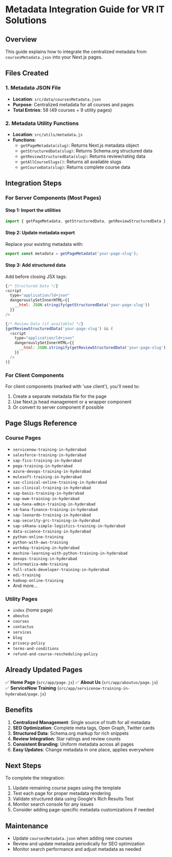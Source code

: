 # Metadata Integration Guide for VR IT Solutions

## Overview
This guide explains how to integrate the centralized metadata from `coursesMetadata.json` into your Next.js pages.

## Files Created

### 1. Metadata JSON File
- **Location**: `src/data/coursesMetadata.json`
- **Purpose**: Centralized metadata for all courses and pages
- **Total Entries**: 58 (49 courses + 9 utility pages)

### 2. Metadata Utility Functions  
- **Location**: `src/utils/metadata.js`
- **Functions**:
  - `getPageMetadata(slug)`: Returns Next.js metadata object
  - `getStructuredData(slug)`: Returns Schema.org structured data
  - `getReviewStructuredData(slug)`: Returns review/rating data
  - `getAllCourseSlugs()`: Returns all available slugs
  - `getCourseData(slug)`: Returns complete course data

## Integration Steps

### For Server Components (Most Pages)

#### Step 1: Import the utilities
```javascript
import { getPageMetadata, getStructuredData, getReviewStructuredData } from '../../utils/metadata';
```

#### Step 2: Update metadata export
Replace your existing metadata with:
```javascript
export const metadata = getPageMetadata('your-page-slug');
```

#### Step 3: Add structured data
Add before closing JSX tags:
```javascript
{/* Structured Data */}
<script
  type="application/ld+json"
  dangerouslySetInnerHTML={{
    __html: JSON.stringify(getStructuredData('your-page-slug'))
  }}
/>

{/* Review Data (if available) */}
{getReviewStructuredData('your-page-slug') && (
  <script
    type="application/ld+json"
    dangerouslySetInnerHTML={{
      __html: JSON.stringify(getReviewStructuredData('your-page-slug'))
    }}
  />
)}
```

### For Client Components

For client components (marked with 'use client'), you'll need to:

1. Create a separate metadata file for the page
2. Use Next.js head management or a wrapper component
3. Or convert to server component if possible

## Page Slugs Reference

### Course Pages
- `servicenow-training-in-hyderabad`
- `salesforce-training-in-hyderabad`
- `sap-fico-training-in-hyderabad`
- `pega-training-in-hyderabad`
- `azure-devops-training-in-hyderabad`
- `mulesoft-training-in-hyderabad`
- `sas-clinical-online-training-in-hyderabad`
- `sas-clinical-training-in-hyderabad`
- `sap-basis-training-in-hyderabad`
- `sap-ewm-training-in-hyderabad`
- `sap-hana-admin-training-in-hyderabad`
- `s4-hana-finance-training-in-hyderabad`
- `sap-leonardo-training-in-hyderabad`
- `sap-security-grc-training-in-hyderabad`
- `sap-s4hana-simple-logistics-training-in-hyderabad`
- `data-science-training-in-hyderabad`
- `python-online-training`
- `python-with-aws-training`
- `workday-training-in-hyderabad`
- `machine-learning-with-python-training-in-hyderabad`
- `devops-training-in-hyderabad`
- `informatica-mdm-training`
- `full-stack-developer-training-in-hyderabad`
- `edi-training`
- `hadoop-online-training`
- And more...

### Utility Pages
- `index` (home page)
- `aboutus`
- `courses`
- `contactus`
- `services`
- `blog`
- `privacy-policy`
- `terms-and-conditions`
- `refund-and-course-rescheduling-policy`

## Already Updated Pages

✅ **Home Page** (`src/app/page.js`)
✅ **About Us** (`src/app/aboutus/page.js`)  
✅ **ServiceNow Training** (`src/app/servicenow-training-in-hyderabad/page.js`)

## Benefits

1. **Centralized Management**: Single source of truth for all metadata
2. **SEO Optimization**: Complete meta tags, Open Graph, Twitter cards
3. **Structured Data**: Schema.org markup for rich snippets
4. **Review Integration**: Star ratings and review counts
5. **Consistent Branding**: Uniform metadata across all pages
6. **Easy Updates**: Change metadata in one place, applies everywhere

## Next Steps

To complete the integration:

1. Update remaining course pages using the template
2. Test each page for proper metadata rendering
3. Validate structured data using Google's Rich Results Test
4. Monitor search console for any issues
5. Consider adding page-specific metadata customizations if needed

## Maintenance

- Update `coursesMetadata.json` when adding new courses
- Review and update metadata periodically for SEO optimization
- Monitor search performance and adjust metadata as needed
